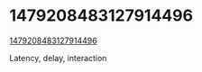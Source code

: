# 1479208483127914496
[1479208483127914496](https://mobile.twitter.com/johnregehr/status/1479208483127914496)

Latency, delay, interaction

<!-- #Readable -->

<!-- {BearID:6C6189C7-6969-4F63-80D0-7EE24492491D-62041-0000267377D87010} -->
